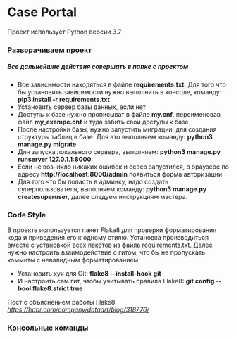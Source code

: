 # Case Portal
Проект использует Python версии 3.7

### Разворачиваем проект
##### Все дальнейшие действия совершать в папке с проектом
 - Все  зависимости находяться в файле **requirements.txt**. Для того что бы установить зависимости нужно выполнить в консоле, команду: **pip3 install -r requirements.txt**
 - Установить сервер базы данных, если нет
 - Доступы к базе нужно прописыват в файле **my.cnf**, переименовав файл **my_exampe.cnf** и туда забить свои доступы к базе
 - После настройки базы, нужно запустить миграции, для создания структуры таблиц в базе. Для это выполняем команду: **python3 manage.py migrate**
 - Для запуска локального сервера, выполняем: **python3 manage.py runserver 127.0.1.1:8000**
 - Если не возникло никаких ошибок и север запустился, в браузере по адресу **http://localhost:8000/admin** появиться форма авторизации
 - Для того что бы попасть в админку, надо создать суперпользователя, выполняем команду: **python3 manage.py createsuperuser**, далее следуем инструкциям мастера.

### Code Style
В проекте используется пакет Flake8 для проверки форматирования кода и приведения его к одному стилю.
Установка производиться вместе с установкой всех пакетов из файла requirements.txt. Далее нужно настроить взаимодействие с гитом, что бы не пропускать коммиты с невалидным форматированием:
 - Установить хук для Git: **flake8 --install-hook git**
 - И настроить сам гит, чтобы учитывать правила Flake8: **git config --bool flake8.strict true**

Пост с объяснением работы Flake8:  *https://habr.com/company/dataart/blog/318776/*

### Консольные команды
